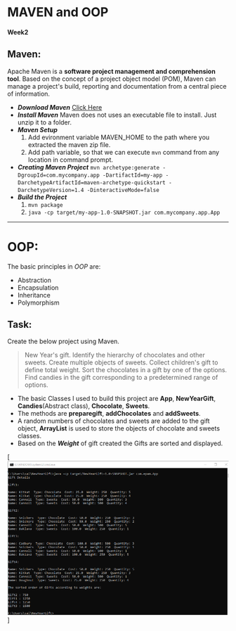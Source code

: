 # MAVEN and OOP
#### Week2
## Maven:
Apache Maven is a **software project management and comprehension tool**. Based on the concept of a project object model (POM), Maven can manage a project's build, reporting and documentation from a central piece of information.

* ***Download Maven*** [Click Here](https://www-us.apache.org/dist/maven/maven-3/3.6.3/binaries/apache-maven-3.6.3-bin.zip)
* ***Install Maven*** Maven does not uses an executable file to install. Just unzip it to a folder.
* ***Maven Setup*** 
    1. Add evironment variable MAVEN_HOME to the path where you extracted the maven zip file.
    2. Add path variable, so that we can execute `mvn` command from any location in command prompt.
* ***Creating Maven Project***
    ```mvn archetype:generate -DgroupId=com.mycompany.app -DartifactId=my-app -DarchetypeArtifactId=maven-archetype-quickstart -DarchetypeVersion=1.4 -DinteractiveMode=false```
* ***Build the Project***
    1. `mvn package`
    2. `java -cp target/my-app-1.0-SNAPSHOT.jar com.mycompany.app.App`
---

# OOP:
The basic principles in *OOP* are:
* Abstraction
* Encapsulation
* Inheritance
* Polymorphism


## Task:
Create the below project using Maven.
> New Year's gift. Identify the hierarchy of chocolates and other sweets. Create multiple objects of sweets. Collect children's gift to define total weight. Sort the chocolates in a gift by one of the options. Find candies in the gift corresponding to a predetermined range of options. 

* The basic Classes I used to build this project are **App**, **NewYearGift**, **Candies**(Abstract class), **Chocolate**, **Sweets**.
* The methods are **preparegift**, **addChocolates** and **addSweets**.
* A random numbers of chocolates and sweets are added to the gift object, **ArrayList** is used to store the objects of chocolate and sweets classes.
* Based on the ***Weight*** of gift created the Gifts are sorted and displayed.

[![result](task2.png)]
